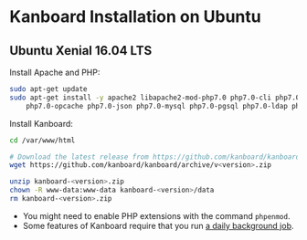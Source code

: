 Kanboard Installation on Ubuntu
===============================

Ubuntu Xenial 16.04 LTS
-----------------------

Install Apache and PHP:

```bash
sudo apt-get update
sudo apt-get install -y apache2 libapache2-mod-php7.0 php7.0-cli php7.0-mbstring php7.0-sqlite3 \
    php7.0-opcache php7.0-json php7.0-mysql php7.0-pgsql php7.0-ldap php7.0-gd php7.0-xml
```

Install Kanboard:

```bash
cd /var/www/html

# Download the latest release from https://github.com/kanboard/kanboard/releases
wget https://github.com/kanboard/kanboard/archive/v<version>.zip

unzip kanboard-<version>.zip
chown -R www-data:www-data kanboard-<version>/data
rm kanboard-<version>.zip
```

- You might need to enable PHP extensions with the command `phpenmod`.
- Some features of Kanboard require that you run [a daily background job](cronjob.markdown).
